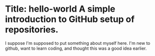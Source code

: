 Title: hello-world
A simple introduction to GitHub setup of repositories.
===========

I suppose I'm supposed to put something about myself here.
I'm new to github, want to learn coding, and thought this was a good idea earlier.
